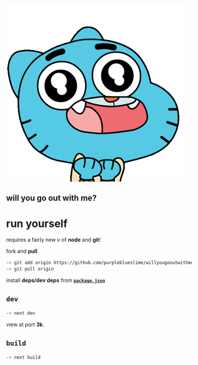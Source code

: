 ![capoo flowers](./public/puppy-eyes.gif)

## will you go out with me?

# run yourself 
requires a fairly new v of **node** and **git**!

fork and **pull**.
```sh
-> git add origin https://github.com/purpleblueslime/willyougooutwithme.git 
-> git pull origin
```

install **deps/dev deps** from [**`package.json`**](./package.json)

## `dev`
```sh
-> next dev
```
view at port **3k**.

## `build`
```sh
-> next build
```